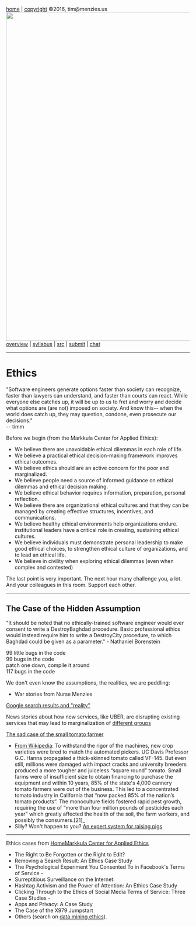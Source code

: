 
[home](http://tiny.cc/fss2016) | [copyright](https://github.com/txt/fss16/blob/master/LICENSE.md) &copy;2016, tim&commat;menzies.us<br>
[<img width=900 src="https://raw.githubusercontent.com/txt/fss16/master/img/fss16.png">](http://tiny.cc/fss2016)   <br>
[overview](https://github.com/txt/fss16/blob/master/doc/overview.md) |
[syllabus](https://github.com/txt/fss16/blob/master/doc/syllabus.md) |
[src](https://github.com/txt/fss16/blob/master/src) |
[submit](http://tiny.cc/fss2016give) |
[chat](https://fss16.slack.com/) 

_______


# Ethics

"Software engineers generate options faster than society can recognize,  faster than lawyers can understand, and faster than courts can react. While everyone else catches up, it will be up to us to fret and worry and decide what options are (are not) imposed on society. And know this-- when the world does catch up, they may question, condone, even prosecute our decisions."   
-- timm

Before we begin (from the Markkula Center for Applied Ethics):

+ We believe there are unavoidable ethical dilemmas in each role of life.
+ We believe a practical ethical decision-making framework improves ethical outcomes.
+ We believe ethics should are an active concern for the poor and marginalized.
+ We believe people need a source of informed guidance on ethical dilemmas and ethical decision making.
+ We believe   ethical behavior requires information, preparation, personal reflection.
+ We believe there are organizational ethical cultures and that they can be managed by creating effective structures, incentives, and communications.
+ We believe healthy ethical environments help organizations endure.
 institutional leaders have a critical role in creating, sustaining ethical cultures.
+ We believe individuals must demonstrate personal leadership to make good ethical choices, to strengthen ethical culture of organizations, and to lead an ethical life.
+ We believe in civility when exploring ethical dilemmas (even when complex and contested)

The last point is very important. The next hour many challenge you, a lot. And your colleagues in this
room. Support each other.

_____

## The Case of the Hidden Assumption

"It should be noted that no ethically-trained software engineer would ever consent to write a DestroyBaghdad procedure. Basic professional ethics would instead require him to write a DestroyCity procedure, to which Baghdad could be given as a parameter." - Nathaniel Borenstein




99 little bugs in the code  
99 bugs in the code  
patch one down, compile it around  
117 bugs in the code  

We don't even know the assumptions, the realities, we are peddling:

- War stories from Nurse Menzies

[Google search results and "reality" ](http://magazine.umbc.edu/umbc-magazine-fall-2015/discovery-fall-2015/#picture-perfect)

News stories about how new services, like UBER, are disrupting
existing services that may lead to marginalization of [different
groups](http://www.sfgate.com/news/article/As-Uber-Lyft-Sidecar-grow-so-do-concerns-of-5240889.php)

[The sad case of the small tomato
farmer](http://www.boomcalifornia.com/2013/06/thinking-through-the-tomato-harvester/)

+ [From
Wikipedia](https://en.wikipedia.org/wiki/Mechanised_agriculture#Tomato_harvesting):
To withstand the rigor of the machines, new crop varieties were
bred to match the automated pickers. UC Davis Professor G.C. Hanna
propagated a thick-skinned tomato called VF-145. But even still,
millions were damaged with impact cracks and university breeders
produced a more tougher and juiceless “square round” tomato. Small
farms were of insufficient size to obtain financing to purchase the
equipment and within 10 years, 85% of the state's 4,000 cannery
tomato farmers were out of the business. This led to a concentrated
tomato industry in California that “now packed 85% of the nation’s
tomato products”. The monoculture fields fostered rapid pest growth,
requiring the use of “more than four million pounds of pesticides
each year” which greatly affected the health of the soil, the farm
workers, and possibly the consumers.[21]_
+ Silly? Won't happen to you? [An expert system for raising pigs](http://citeseerx.ist.psu.edu/viewdoc/download?doi=10.1.1.44.2371&rep=rep1&type=pdf)

____


Ethics cases from [HomeMarkkula Center for Applied Ethics](https://www.scu.edu/ethics/ethics-resources/ethics-cases/?fam=TECH)

- The Right to Be Forgotten or the Right to Edit?
- Removing a Search Result: An Ethics Case Study  
- The Psychological Experiment You Consented To in Facebook's Terms of Service -  
- Surreptitious Surveillance on the Internet: 
- Hashtag Activism and the Power of Attention: An Ethics Case Study
- Clicking Through to the Ethics of Social Media Terms of Service: Three Case Studies -  
- Apps and Privacy: A Case Study
-  The Case of the X979 Jumpstart
- Others (search on [data mining ethics](https://www.scu.edu/ethics/search/?q=data+mining+ethics&search-type=local)).


